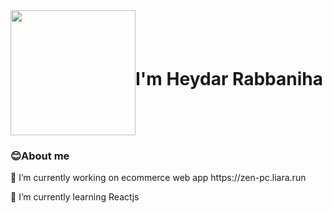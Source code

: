 <div style="width:100%;display:flex; align-items:center; justify-content:start">
  <img src="https://media.giphy.com/media/Sc576bJiJDvOeq4EXt/giphy.gif" style="width:200px;heght:500px;"/>
  <h1>I'm Heydar Rabbaniha</h1>
</div>

<div>
  <h3>😊About me</h3>
<p>🔭 I’m currently working on ecommerce web app https://zen-pc.liara.run</p>
<p>🌱 I’m currently learning Reactjs</p>
</div>





 
 




